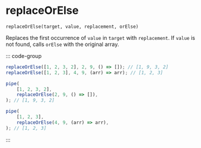 # replaceOrElse

`replaceOrElse(target, value, replacement, orElse)`

Replaces the first occurrence of `value` in `target` with `replacement`. If `value` is not found, calls `orElse` with the original array.

::: code-group

```ts [data-first]
replaceOrElse([1, 2, 3, 2], 2, 9, () => []); // [1, 9, 3, 2]
replaceOrElse([1, 2, 3], 4, 9, (arr) => arr); // [1, 2, 3]
```

```ts [data-last]
pipe(
    [1, 2, 3, 2],
    replaceOrElse(2, 9, () => []),
); // [1, 9, 3, 2]

pipe(
    [1, 2, 3],
    replaceOrElse(4, 9, (arr) => arr),
); // [1, 2, 3]
```

:::
